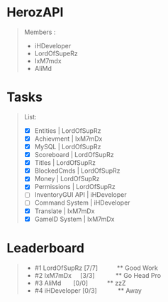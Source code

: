 # HerozAPI
> Members :
> - iHDeveloper
> - LordOfSupeRz 
> - IxM7mdx
> - AliMd 
# Tasks
> List:
> - [x] Entities | LordOfSupRz
> - [x] Achievment | IxM7mDx
> - [x] MySQL | LordOfSupRz
> - [x] Scoreboard | LordOfSupRz
> - [x] Titles | LordOfSupRz
> - [x] BlockedCmds | LordOfSupRz
> - [x] Money | LordOfSupRz
> - [x] Permissions | LordOfSupRz
> - [ ] InventoryGUI API | iHDeveloper
> - [ ] Command System | iHDeveloper
> - [x] Translate | IxM7mDx
> - [x] GameID System | IxM7mDx
# Leaderboard 
> - #1 LordOfSupRz [7/7]            ** Good Work 
> - #2 IxM7mDx     [3/3]            ** Go Head Pro
> - #3 AliMd       [0/0]            ** zzZ
> - #4 iHDeveloper [0/3]            ** Away
